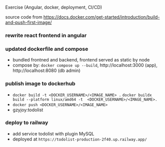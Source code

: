 Exercise (Angular, docker, deployment, CI/CD)

source code from https://docs.docker.com/get-started/introduction/build-and-push-first-image/ 


### rewrite react frontend in angular
### updated dockerfile and compose
- bundled frontned and backend, frontend served as static by node
- compose by: `docker compose up --build`, http://localhost:3000 (app),  http://localhost:8080 (db admin)
### publish image to dockerhub
- `docker build -t <DOCKER_USERNAME>/<IMAGE_NAME> .` `docker buildx build --platform linux/amd64 -t  <DOCKER_USERNAME>/<IMAGE_NAME>.`
- `docker push <DOCKER_USERNAME>/<IMAGE_NAME>`
- gzyjoy:todolist
### deploy to railway
- add service todolist with plugin MySQL
- deployed at `https://todolist-production-2f40.up.railway.app/`
